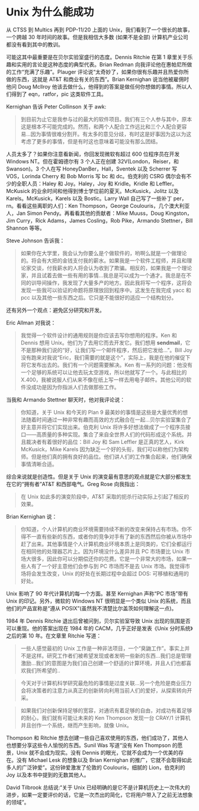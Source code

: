 # Unix 为什么能成功

从 CTSS 到 Multics 再到 PDP-11/20 上面的 Unix，我们看到了一个很长的故事，一个跨越 30 年时间的故事。但是我相信大多数 (如果不是全部) 计算机产业公司都没有看到其中的教训。

可能这其中最重要是在贝尔实验室盛行的态度。Dennis Ritchie 在第 1 章里关于乐趣和实用的言论是这种态度的典型代表。Brian Redman 向我评论他在惠帕尼所做的工作“充满了乐趣”。Plauger 评论说“太奇妙了，如果你很有乐趣并且热爱你所做的东西，这就是 AT&T 和商业有关的东西”。Brian Kernighan 说当他被雇佣时他问 Doug Mcllroy 他该去做什么，他得到的答案是做任何你想做的事情。所以人们得到了 eqn，ratfor，pic 这类软件工具。

Kernighan 告诉 Peter Collinson 关于 awk:

> 到目前为止它是我参与过的最大的软件项目。我们有三个人参与其中，原本这是根本不可能完成的。然而，和两个人配合工作远比和三个人配合更容易...因为事情很难分割开。有太多的意见分歧，有时这是好事因为这以为这考虑了更多的事情，但是有时这也意味着可能没有那么团结。

人员太多了？如果你注意看新闻，你回发现微软有超过 600 位程序员在开发 Windows NT。但在霍姆德尔有 3 个人正在创建 32V(London，Reiser，和 Swanson)。3 个人在写 HoneyDanBer，Hall，Sventek 以及 Scherrer 写 VOS，Lorinda Cherry 和 Bob Morris 写 bc 和 dc。伯克利的 CSRG 偶尔会有不少的全职人员：Haley 和 Joy。Haley，Joy 和 Kridle。Kridle 和 Leffler。McKusick 的业余时间和他得到博士学位前的夏天。McKusick，Jolitz 以及 Karels。McKusick，Karels 以及 Bostic。Larry Wall 自己写了一些补丁 per，rn。看看这些离职的人们：Ken Thompson，George Coulouris，几个澳大利亚人，Jan Simon Pendy。再看看其他的贡献者：Mike Muuss，Doug Kingston，Jim Curry，Rick Adams，James Cosling，Rob Pike，Armando Stettner，Bill Shannon 等等。

Steve Johnson 告诉我：

> 如果你在大学里，我会认为你要么是个做软件的，哟啊么就是一个做理论的。将会有大把的金钱支付我的薪水。如果我是一个软件工程师，并且和理论家交谈，付我薪水的人将会认为收到了欺骗。相反的，如果我是一个理论家，并且试着去做一些有用的事情...我总是可以成为一个通才。我总是在不同的训导间操作，我发现了大量多产的地方。因此我将写一个程序，这将会发现一些我可以验证的命题将原理放回到程序中。这发生在我完成 yacc 和 pcc 以及其他一些东西之后。它只是不能很好的适应一个结构划分。

还有另外一个观点：避免区分研究和开发。

Eric Allman 对我说：

> 我觉得一个软件设计的通用规则是你应该去写你想用的程序。Ken 和 Dennis 想用 Unix。他们为了去用它而去开发它。我们想用 **sendmail**，它不是那种我们说的“好，让我们写一个邮件程序，然后把它发给...”。Bill Joy 没有跑来对我说“Eric，我们需要的就是这个”，实际上，我是在他的催促下将它发布出去的。我们有一个问题需要解决。Ken 有一系列的问题：他没有一个足够的系统可以让他去玩太空游戏，所以他就写了一个。与此相比的 X.400，我被说服人们从来不像在纸上写一样去用电子邮件。其他公司的软件没成功是因为你指派人们去做那些工作。

当我和 Armando Stettner 聊天时，他对我评论说：

> 你知道，关于 Unix 和今天的 Plan 9 最美妙的事情是这些是大量优秀的想法随着时间通过一种非常有趣而高效的方式融合在一起...贝尔实验室集合了好主意并将它们实现出来。伯克利 Unix 将许多好想法做成了一个程序员接口——高质量的多种实现。集合了来自全世界人们的代码形成这个系统。并且裁决者有着很好的品位：Bill Joy 和 Sam Leffler 是正真的艺人，Kirk McKusick，Mike Karels 因为缺乏一个好的头衔，我们可以称他们为架构师。但是他们真的拥有良好的品位。他们讲人们的工作集合起来，他们确保事情清晰合适。

综合来说就是创造性。但是关于 Unix 的演变最有意思的观点就是它大部分都发生在它的“拥有者”AT&T 和西部电气。Greg Rose 向我指出：

> 在 Unix 如此多的演变阶段中，AT&T 采取的扼杀行动实际上引起了相反的效果。

Brian Kernighan 说：

> 你知道，个人计算机的商业环境需要持续不断的改变来保持占有市场。你不得不一直有些新的东西，或者你的竞争对手有了新的东西然后你被从市场中赶了出来。其他事情是个人计算机商业环境本质上是同类的，它们全都运行在相同他的处理器芯片上。因为环境没什么差异并且 PC 市场要比 Unix 市场大很多，因此你可以分期偿还你的花费。它是一个非常大的市场，如果一些人有了一个好主意他们会参与到 PC 市场而不是去 Unix 市场。我觉得市场将会发生改变，Unix 的好处在长期过程中会超过 DOS: 可移植和通用的好处。

Unix 影响了 90 年代计算机的每一个方面。甚至 Kernighan 声称“PC 市场”带有 Unix 的印记。另外，微软的 Windows NT 很明显是一个类似 Unix 的系统，而且他们的产品宣称是“遵从 POSIX”(虽然我不清楚比尔盖茨如何理解这一点)。

1984 年 Dennis Ritchie 退出后曾被问到，贝尔实验室导致 Unix 出现的氛围是否可以重现。他的答案出现在 1984 年的 CACM，几乎正好是发表《Unix 分时系统》之后的第 10 年。在文章里 Ritchie 写道：

> 一些人感觉最初的 Unix 工作是一种非法项目，一个“臭鼬工作”。事实上并不是这样。研究工作者们被希望发现或者发明一些新的东西...我们总是管理激励...我们的意图是为我们自己创建一个舒适的计算环境，并且人们也都喜欢我们所希望的..

> 今天对于计算机科学研究最危险的事情是过度关联...另一个危险是商业压力会将决策者的注意力从真正的创新转向利用当前人们的爱好，从探索转向开采。

> 如果我们对创新保持足够的宽容，对通讯有着足够的自由，对成功有着足够的耐心，我们就有可能让未来的 Ken Thompson 发现一台 CRAY/1 计算机并且创作一个系统，继而产生影响，就像 Unix。

Thompson 和 Ritchie 想去创建一些自己喜欢使用的东西，他们成功了，其他人也想要分享这些令人愉悦的东西。Sunil Was 写道“没有 Ken Thompson 的愿景，Unix 就不会成为现实。没有 Dennis 的眼光，它就不会成为一个优美的存在。没有 Michael Lesk 的想象以及 Brian Kernighan 的推广，它就不会取得如此多人的广泛钟爱”。这份钟爱激发了伦敦的 Coulouris，细腻的 Lion，伯克利的 Joy 以及本书中提到的无数其他人。

David Tilbrook 总结说:“关于 Unix 已经明确的是它不是计算机历史上一次伟大的进步，如果一定要评价的话，它是一次杰出的简化，它将用户带入了之前无法想象的领域”。
